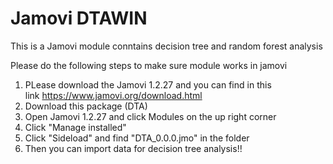 # Jamovi DTAWIN
 This is a Jamovi module conntains decision tree and random forest analysis
 
Please do the following steps to make sure module works in jamovi
1. PLease download the Jamovi 1.2.27 and you can find in this link https://www.jamovi.org/download.html
2. Download this package (DTA)
3. Open Jamovi 1.2.27 and click Modules on the up right corner
4. Click "Manage installed"
5. Click "Sideload" and find "DTA_0.0.0.jmo" in the folder
6. Then you can import data for decision tree analysis!!
